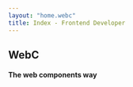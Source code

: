 ```yaml
---
layout: "home.webc"
title: Index - Frontend Developer
---
```


## WebC

#### The web components way
